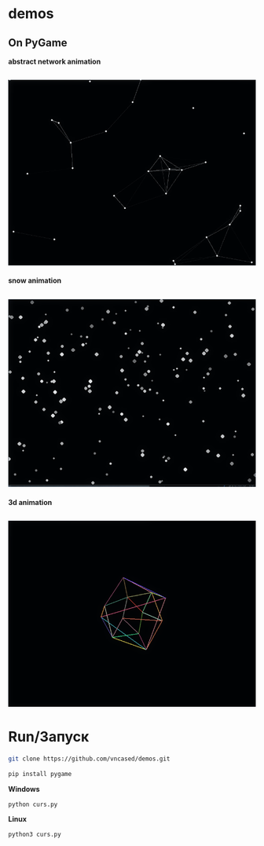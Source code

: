 # demos
On PyGame
---


**abstract network animation**

![lns](demos/.img/1.png)
---
**snow animation**

![snw](demos/.img/2.png)
---

**3d animation**

![bll](demos/.img/3.png)
---

# Run/Запуск
```bash
git clone https://github.com/vncased/demos.git
```
```bash
pip install pygame
```
**Windows**
```bash
python curs.py
```
**Linux**
```bash
python3 curs.py
```
